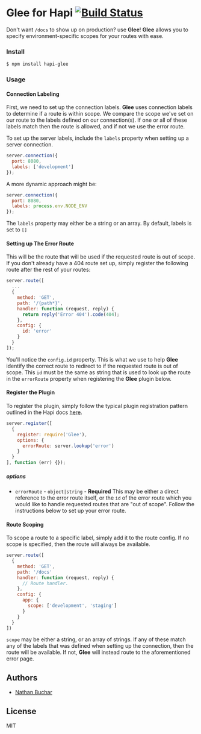 # Glee for Hapi [![Build Status](https://travis-ci.org/nathanbuchar/hapi-glee.svg?branch=master)](https://travis-ci.org/nathanbuchar/hapi-glee)

Don't want `/docs` to show up on production? use **Glee**! **Glee** allows you to specify environment-specific scopes for your routes with ease.


### Install

```bash
$ npm install hapi-glee
```


### Usage

#### Connection Labeling

First, we need to set up the connection labels. **Glee** uses connection labels to determine if a route is within scope. We compare the scope we've set on our route to the labels defined on our connection(s). If one or all of these labels match then the route is allowed, and if not we use the error route.

To set up the server labels, include the `labels` property when setting up a server connection.

```javascript
server.connection({
  port: 8080,
  labels: ['development']
});
```

A more dynamic approach might be:

```javascript
server.connection({
  port: 8080,
  labels: process.env.NODE_ENV
});
```

The `labels` property may either be a string or an array. By default, labels is set to `[]`



#### Setting up The Error Route

This will be the route that will be used if the requested route is out of scope. If you don't already have a 404 route set up, simply register the following route after the rest of your routes:

```javascript
server.route([
  ...
  {
    method: 'GET',
    path: '/{path*}',
    handler: function (request, reply) {
      return reply('Error 404').code(404);
    },
    config: {
      id: 'error'
    }
  }
]);
```

You'll notice the `config.id` property. This is what we use to help **Glee** identify the correct route to redirect to if the requested route is out of scope. This `id` must be the same as string that is used to look up the route in the `errorRoute` property when registering the **Glee** plugin below.



#### Register the Plugin

To register the plugin, simply follow the typical plugin registration pattern outlined in the Hapi docs [here](http://hapijs.com/tutorials/plugins#loading-a-plugin).

```javascript
server.register([
  {
    register: require('Glee'),
    options: {
      errorRoute: server.lookup('error')
    }
  }
], function (err) {});
```

##### options

* `errorRoute` - `object|string` - **Required** This may be either a direct reference to the error route itself, or the `id` of the error route which you would like to handle requested routes that are "out of scope". Follow the instructions below to set up your error route.




#### Route Scoping

To scope a route to a specific label, simply add it to the route config. If no scope is specified, then the route will always be available.

```javascript
server.route([
  {
    method: 'GET',
    path: '/docs'
    handler: function (request, reply) {
      // Route handler.
    },
    config: {
      app: {
        scope: ['development', 'staging']
      }
    }
  }
])
```

`scope` may be either a string, or an array of strings. If any of these match any of the labels that was defined when setting up the connection, then the route will be available. If not, **Glee** will instead route to the aforementioned error page.



## Authors
* [Nathan Buchar](mailto:hello@nathanbuchar.com)



## License
MIT
